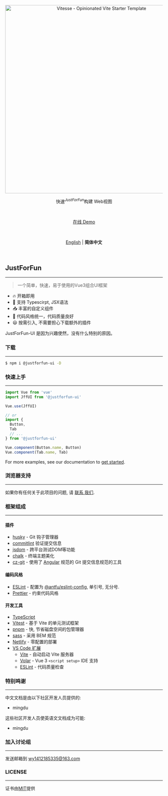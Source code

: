 <p align='center'>
  <img src='https://i.328888.xyz/2023/02/20/XGsVU.jpeg' alt='Vitesse - Opinionated Vite Starter Template' width='600'/>
</p>

<p align='center'>
快速<sup><em>JustForFun</em></sup>构建 Web视图<br>
</p>

<br>

<p align='center'>
<a href="#">在线 Demo</a>
</p>

<br>

<p align='center'>
<a href="https://github.com/zhaolan666/JustForFun/blob/dev/README.md">English</a> | <b>简体中文</b>
</p>

<br>

## JustForFun
---
> 一个简单，快速，易于使用的Vue3组合UI框架
- 🔥 开箱即用 
- 🦾 支持 Typescirpt, JSX语法
- 📥 丰富的自定义组件
- 📑 代码风格统一，代码质量良好
- 😃 按需引入, 不需要担心下载额外的插件

JustForFun-UI 是因为兴趣使然，没有什么特别的原因。
### 下载
---
``` bash
$ npm i @justforfun-ui -D

```
### 快速上手
---
``` ts
import Vue from 'vue'
import JffUI from '@justforfun-ui'

Vue.use(JffUI)

// or 
import {
  Button,
  Tab
  // ...
} from '@justforfun-ui'

Vue.component(Button.name, Button)
Vue.component(Tab.name, Tab)

```
For more examples, see our documentation to [get started](https://en.wikipedia.org/wiki/Wikipedia).

### 浏览器支持
---
如果你有任何关于此项目的问题, 请 [联系 我们](https://github.com/zhaolan666/JustForFun/issues).


### 框架组成
---
#### 插件
- [husky](https://typicode.github.io/husky/) - Git 钩子管理器
- [commitlint](https://commitlint.js.org/#/) 验证提交信息
- [jsdom](https://github.com/jsdom/jsdom) - 跨平台测试DOM等功能
- [chalk](https://github.com/chalk/chalk) - 终端主题美化
- [cz-git](https://github.com/streamich/git-cz) - 使用了 [Angular](https://github.com/angular/angular) 规范的 Git 提交信息规范的工具

#### 编码风格
- [ESLint](https://eslint.org/) - 配置为 [@antfu/eslint-config](https://github.com/antfu/eslint-config), 单引号, 无分号.
- [Prettier](https://prettier.io/) - 约束代码风格


#### 开发工具
- [TypeScript](https://www.typescriptlang.org/) 
- [Vitest](https://vitest.dev/) - 基于 Vite 的单元测试框架
- [pnpm](https://pnpm.io/) - 快, 节省磁盘空间的包管理器
- [sass](https://sass-lang.com/) - 采用 BEM 规范
- [Netlify](https://www.netlifycms.org/) - 零配置的部署
- [VS Code 扩展](https://code.visualstudio.com/)
  - [Vite](https://vitejs.dev/) - 自动启动 Vite 服务器
  - [Volar](https://marketplace.visualstudio.com/items?itemName=Vue.volar) - Vue 3 `<script setup>` IDE 支持
  - [ESLint](https://eslint.org/) - 代码质量检查



### 特别鸣谢
---
中文文档是由以下社区开发人员提供的:
- mingdu

这些社区开发人员使英语文文档成为可能:
- mingdu

### 加入讨论组
---
发送邮箱到 wy1412185335@163.com
### LICENSE
---
证书由[MIT](https://github.com/zhaolan666/JustForFun/blob/main/LICENSE)提供
